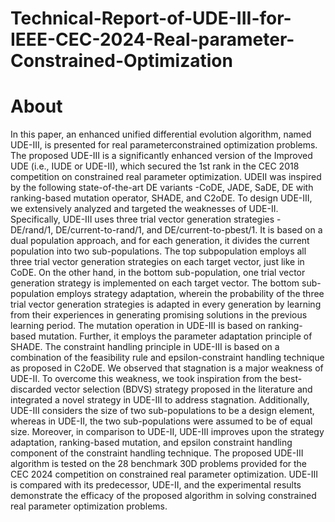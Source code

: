 # Technical-Report-of-UDE-III-for-IEEE-CEC-2024-Real-parameter-Constrained-Optimization
# About
In this paper, an enhanced unified differential evolution algorithm, named UDE-III, is presented for real parameterconstrained optimization problems. The proposed UDE-III is a significantly enhanced version of the Improved UDE (i.e., IUDE or UDE-II), which secured the 1st rank in the CEC 2018 competition on constrained real parameter optimization. UDEII was inspired by the following state-of-the-art DE variants -CoDE, JADE, SaDE, DE with ranking-based mutation operator, SHADE, and C2oDE. To design UDE-III, we extensively analyzed and targeted the weaknesses of UDE-II. Specifically, UDE-III uses three trial vector generation strategies - DE/rand/1, DE/current-to-rand/1, and DE/current-to-pbest/1. It is based on a dual population approach, and for each generation, it divides the current population into two sub-populations. The top subpopulation employs all three trial vector generation strategies on each target vector, just like in CoDE. On the other hand, in the bottom sub-population, one trial vector generation strategy is implemented on each target vector. The bottom sub-population employs strategy adaptation, wherein the probability of the three trial vector generation strategies is adapted in every generation by learning from their experiences in generating promising solutions in the previous learning period. The mutation operation in UDE-III is based on ranking-based mutation. Further, it employs the parameter adaptation principle of SHADE. The constraint handling principle in UDE-III is based on a combination of the feasibility rule and epsilon-constraint handling technique as proposed in C2oDE. We observed that stagnation is a major weakness of UDE-II. To overcome this weakness, we took inspiration from the best-discarded vector selection (BDVS) strategy proposed in the literature and integrated a novel strategy in UDE-III to address stagnation. Additionally, UDE-III considers the size of two sub-populations to be a design element, whereas in UDE-II, the two sub-populations were assumed to be of equal size. Moreover, in comparison to UDE-II, UDE-III improves upon the strategy adaptation, ranking-based mutation, and epsilon constraint handling component of the constraint handling technique. The proposed UDE-III algorithm is tested on the 28 benchmark 30D problems provided for the CEC 2024 competition on constrained real parameter optimization. UDE-III is compared with its predecessor, UDE-II, and the experimental results demonstrate the efficacy of the proposed algorithm in solving constrained real parameter optimization problems.

